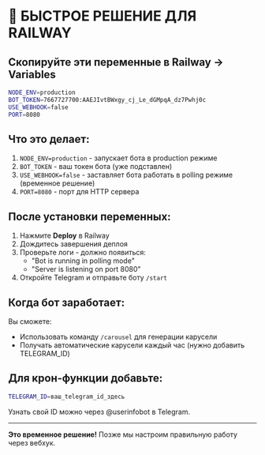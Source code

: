 # 🚀 БЫСТРОЕ РЕШЕНИЕ ДЛЯ RAILWAY

## Скопируйте эти переменные в Railway → Variables

```bash
NODE_ENV=production
BOT_TOKEN=7667727700:AAEJIvtBWxgy_cj_Le_dGMpqA_dz7Pwhj0c
USE_WEBHOOK=false
PORT=8080
```

## Что это делает:

1. `NODE_ENV=production` - запускает бота в production режиме
2. `BOT_TOKEN` - ваш токен бота (уже подставлен)
3. `USE_WEBHOOK=false` - заставляет бота работать в polling режиме (временное решение)
4. `PORT=8080` - порт для HTTP сервера

## После установки переменных:

1. Нажмите **Deploy** в Railway
2. Дождитесь завершения деплоя
3. Проверьте логи - должно появиться:
   - "Bot is running in polling mode"
   - "Server is listening on port 8080"
4. Откройте Telegram и отправьте боту `/start`

## Когда бот заработает:

Вы сможете:
- Использовать команду `/carousel` для генерации карусели
- Получать автоматические карусели каждый час (нужно добавить TELEGRAM_ID)

## Для крон-функции добавьте:

```bash
TELEGRAM_ID=ваш_telegram_id_здесь
```

Узнать свой ID можно через @userinfobot в Telegram.

---

**Это временное решение!** Позже мы настроим правильную работу через вебхук.
